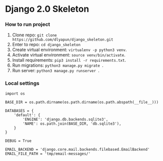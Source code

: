 # Django 2.0 Skeleton 

### How to run project
1. Clone repo: `git clone https://github.com/dlyapun/django_skeleton.git`
2. Enter to repo: `cd django_skeleton`
3. Create virtual environment: `virtualenv -p python3 venv`.
4. Activate virtual environment: `source venv/bin/activate`.
5. Install requirements: `pip3 install -r requirements.txt`.
6. Run migrations: `python3 manage.py migrate `.
6. Run server: `python3 manage.py runserver `.

### Local settings

```
import os

BASE_DIR = os.path.dirname(os.path.dirname(os.path.abspath(__file__)))

DATABASES = {
    'default': {
        'ENGINE': 'django.db.backends.sqlite3',
        'NAME': os.path.join(BASE_DIR, 'db.sqlite3'),
    }
}

DEBUG = True

EMAIL_BACKEND = 'django.core.mail.backends.filebased.EmailBackend'
EMAIL_FILE_PATH = 'tmp/email-messages/'

```
